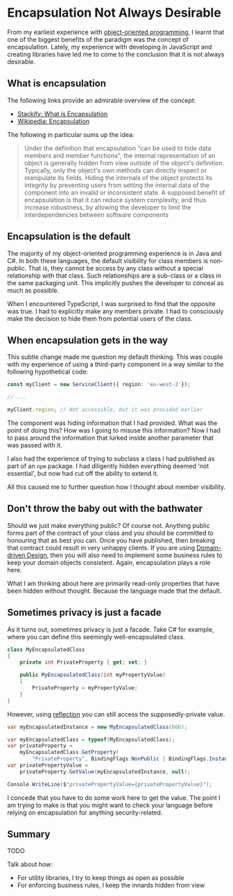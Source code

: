 # Encapsulation Not Always Desirable

From my earliest experience with [object-oriented programming](TODO), I learnt that one of the biggest benefits of the paradigm was the concept of encapsulation. Lately, my experience with developing in JavaScript and creating libraries have led me to come to the conclusion that it is not always desirable.

## What is encapsulation

The following links provide an admirable overview of the concept:

- [Stackify: What is Encapsulation](https://stackify.com/oop-concept-for-beginners-what-is-encapsulation/)
- [Wikipedia: Encapsulation](https://en.wikipedia.org/wiki/Encapsulation_(computer_programming)#An_information-hiding_mechanism)

The following in particular sums up the idea:

> Under the definition that encapsulation "can be used to hide data members and member functions", the internal representation of an object is generally hidden from view outside of the object's definition. Typically, only the object's own methods can directly inspect or manipulate its fields. Hiding the internals of the object protects its integrity by preventing users from setting the internal data of the component into an invalid or inconsistent state. A supposed benefit of encapsulation is that it can reduce system complexity, and thus increase robustness, by allowing the developer to limit the interdependencies between software components

## Encapsulation is the default

The majority of my object-oriented programming experience is in Java and C#. In both these languages, the default visibility for class members is non-public. That is, they cannot be access by any class without a special relationship with that class. Such relationships are a sub-class or a class in the same packaging unit. This implicitly pushes the developer to conceal as much as possible.

When I encountered TypeScript, I was surprised to find that the opposite was true. I had to explicitly make any members private. I had to consciously make the decision to hide them from potential users of the class.

## When encapsulation gets in the way

This subtle change made me question my default thinking. This was couple with my experience of using a third-party component in a way similar to the following hypothetical code:

```TypeScript
const myClient = new ServiceClient({ region: 'eu-west-2'});

// ...

myClient.region; // Not accessible, but it was provided earlier
```

The component was hiding information that I had provided. What was the point of doing this? How was I going to misuse this information? Now I had to pass around the information that lurked inside another parameter that was passed with it.

I also had the experience of trying to subclass a class I had published as part of an `npm` package. I had diligently hidden everything deemed 'not essential', but now had cut off the ability to extend it.

All this caused me to further question how I thought about member visibility.

## Don't throw the baby out with the bathwater

Should we just make everything public? Of course not. Anything public forms part of the contract of your class and you should be committed to honouring that as best you can. Once you have published, then breaking that contract could result in very unhappy clients. If you are using [Domain-driven Design](TODO), then you will also need to implement some business rules to keep your domain objects consistent. Again, encapsulation plays a role here.

What I am thinking about here are primarily read-only properties that have been hidden without thought. Because the language made that the default.

## Sometimes privacy is just a facade

As it turns out, sometimes privacy is just a facade. Take C# for example, where you can define this seemingly well-encapsulated class.

```c#
class MyEncapsulatedClass
{
    private int PrivateProperty { get; set; }

    public MyEncapsulatedClass(int myPropertyValue)
    {
        PrivateProperty = myPropertyValue;
    }
}
```

However, using [reflection](TODO) you can still access the supposedly-private value.

```c#
var myEncapsulatedInstance = new MyEncapsulatedClass(666);

var myEncapsulatedClass = typeof(MyEncapsulatedClass);
var privateProperty = 
    myEncapsulatedClass.GetProperty(
        "PrivateProperty", BindingFlags.NonPublic | BindingFlags.Instance);
var privatePropertyValue = 
    privateProperty.GetValue(myEncapsulatedInstance, null);

Console.WriteLine($"privatePropertyValue={privatePropertyValue}");
```

I concede that you have to do some work here to get the value. The point I am trying to make is that you might want to check your language before relying on encapsulation for anything security-related.

## Summary

TODO

Talk about how:

- For utility libraries, I try to keep things as open as possible
- For enforcing business rules, I keep the innards hidden from view
